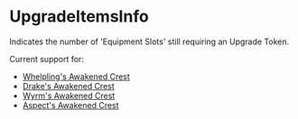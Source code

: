 # UpgradeItemsInfo
Indicates the number of 'Equipment Slots' still requiring an Upgrade Token.

Current support for:
 * [Whelpling's Awakened Crest][WhelplingsAwakenedCrest]
 * [Drake's Awakened Crest][DrakesAwakenedCrest]
 * [Wyrm's Awakened Crest][WyrmsAwakenedCrest]
 * [Aspect's Awakened Crest][AspectsAwakenedCrest]

[WhelplingsAwakenedCrest]: https://www.wowhead.com/currency=2806/whelplings_awakened_crest
[DrakesAwakenedCrest]: https://www.wowhead.com/currency=2807/drakes_awakened_crest
[WyrmsAwakenedCrest]: https://www.wowhead.com/currency=2809/wyrms_awakened_crest
[AspectsAwakenedCrest]: https://www.wowhead.com/currency=2812/aspects_awakened_crest
